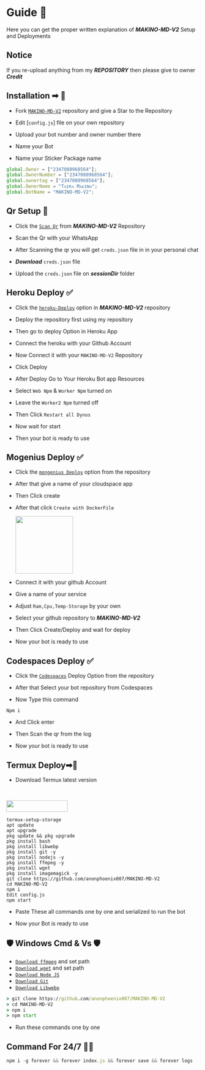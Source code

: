 
# Guide 📕

Here you can get the proper written explanation of ***MAKINO-MD-V2*** Setup and Deployments

## Notice

If you re-upload  anything from my ***REPOSITORY*** then please give to owner ***Credit*** 


## Installation ➡ 📖

- Fork [`MAKINO-MD-V2`](https://github.com/anonphoenix007/MAKINO-MD-V2/fork) repository and give a Star to the Repository

- Edit [`config.js`] file on your own repository

- Upload your bot number and owner number there

- Name your Bot

- Name your Sticker Package name


```js
global.Owner = ["2347080968564"]; 
global.OwnerNumber = ["2347080968564"];
global.ownertag = ["2347080968564"];
global.OwnerName = "Tᴀɪʀᴀ Mᴀᴋɪɴᴏ";
global.BotName = "MAKINO-MD-V2";
```


## Qr Setup 📲

- Click the [`Scan Qr`](https://replit.com/) from ***MAKINO-MD-V2*** Repository

- Scan the Qr with your WhatsApp

- After Scanning the qr you will get `creds.json` file in in your personal chat

- ***Download*** `creds.json` file

- Upload the `creds.json` file on ***sessionDir*** folder


## Heroku Deploy ✅


- Click the [`heroku-Deploy`](https://dashboard.heroku.com/new?template=https://github.com/Anonphoenix007/MAKINO-MD-V2) option in ***MAKINO-MD-V2*** repository

- Deploy the repository first using my repository

- Then go to deploy Option in Heroku App

- Connect the heroku with your Github Account

- Now Connect it with your `MAKINO-MD-V2` Repository

- Click Deploy

- After Deploy Go to Your Heroku Bot app Resources

- Select `Web Npm`  &  `Worker Npm` turned on

- Leave the `Worker2 Npm` turned  off

- Then Click `Restart all Dynos`

- Now wait for start

- Then your bot is ready to use


## Mogenius Deploy ✅

- Click the [`mongenius Deploy`](https://studio.mogenius.com/) option from the repository

- After that give a name of your cloudspace app

- Then Click create

- After that click `Create with DockerFile`

    <img alt="" height="150" src="https://i.ibb.co/XbV4ZdB/Screenshot-20230921-173915.png">

- Connect it with your github Account

- Give a name of your service

- Adjust `Ram,Cpu,Temp-Storage` by your own

- Select your github repository to ***MAKINO-MD-V2***

- Then Click Create/Deploy and wait for deploy

- Now your bot is ready to use


## Codespaces Deploy ✅

- Click the [`Codespaces`](https://github.com/codespaces/new) Deploy Option from the repository

- After that Select your bot repository from Codespaces

- Now Type this command
```
Npm i
```
- And Click  enter

- Then Scan the qr from the log 

- Now your bot is ready to use


## Termux Deploy➡🔋

- Download Termux latest version

<br>
<p align="left"><a href="https://m.apkpure.com/termux/com.termux/download"> <img src="https://img.shields.io/badge/Termux%20Latest-black?style=for-the-badge&logo=termux" width="160" height="30"/></a></p>



```
termux-setup-storage
apt update
apt upgrade
pkg update && pkg upgrade
pkg install bash
pkg install libwebp
pkg install git -y
pkg install nodejs -y
pkg install ffmpeg -y 
pkg install wget
pkg install imagemagick -y
git clone https://github.com/anonphoenix007/MAKINO-MD-V2
cd MAKINO-MD-V2
npm i
Edit config.js
npm start
```

- Paste These all commands one by one and serialized to run the bot

- Now your Bot is ready to use


##  🛡️ Windows Cmd & Vs 🛡️

* [`Download ffmpeg`](https://ffmpeg.org/download.html#build-windows) and set path
* [`Download wget`](https://eternallybored.org/misc/wget/releases/) and set path
* [`Download Node JS`](https://nodejs.org/en/download/)
* [`Download Git`](https://git-scm.com/downloads)
* [`Download Libwebp`](https://developers.google.com/speed/webp/download)

```cmd
> git clone https://github.com/anonphoenix007/MAKINO-MD-V2
> cd MAKINO-MD-V2
> npm i
> npm start
```

- Run these commands one by one


## Command For 24/7 🔷🔋
```js
npm i -g forever && forever index.js && forever save && forever logs
```

